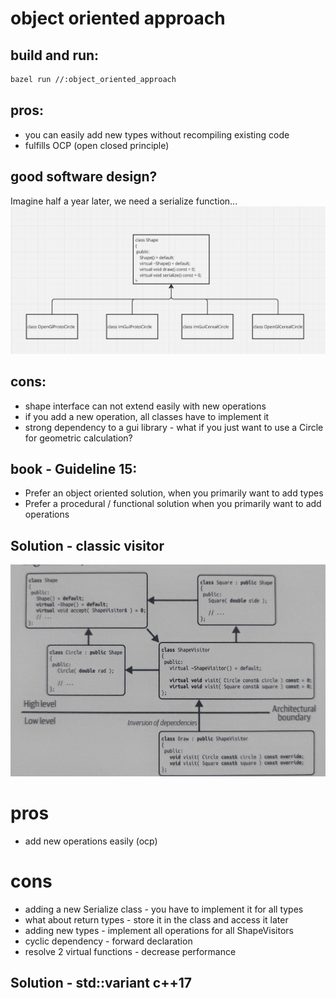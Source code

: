 # object oriented approach

## build and run:
```bash
bazel run //:object_oriented_approach
```


## pros:
- you can easily add new types without recompiling existing code
- fulfills OCP (open closed principle)

## good software design?
Imagine half a year later, we need a serialize function...
![alt text](./assets/object_oriented_approach.png)


## cons:
- shape interface can not extend easily with new operations
- if you add a new operation, all classes have to implement it
- strong dependency to a gui library - what if you just want to use a Circle for geometric calculation?


## book - Guideline 15: 
- Prefer an object oriented solution, when you primarily want to add types
- Prefer a procedural / functional solution when you primarily want to add operations


## Solution - classic visitor 

![alt text](./assets/classic_visitor.png)

# pros
- add new operations easily (ocp)

# cons 
- adding a new Serialize class - you have to implement it for all types
- what about return types - store it in the class and access it later
- adding new types - implement all operations for all ShapeVisitors
- cyclic dependency - forward declaration
- resolve 2 virtual functions - decrease performance


## Solution - std::variant c++17



  



